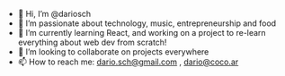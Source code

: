 - 👋 Hi, I’m @dariosch
- 👀 I’m passionate about technology, music, entrepreneurship and food
- 🌱 I’m currently learning React, and working on a project to re-learn everything about web dev from scratch!
- 💞️ I’m looking to collaborate on projects everywhere
- 📫 How to reach me: dario.sch@gmail.com , dario@coco.ar

<!---
dariosch/dariosch is a ✨ special ✨ repository because its `README.md` (this file) appears on your GitHub profile.
You can click the Preview link to take a look at your changes.
--->
